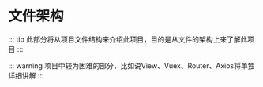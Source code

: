 <!--
 * @Author: your name
 * @Date: 2021-02-09 18:50:38
 * @LastEditTime: 2021-02-10 20:28:38
 * @LastEditors: Please set LastEditors
 * @Description: In User Settings Edit
 * @FilePath: /vuepress-starter/docs/Frames/README.md
-->
# 文件架构
::: tip
此部分将从项目文件结构来介绍此项目，目的是从文件的架构上来了解此项目
:::

::: warning
项目中较为困难的部分，比如说View、Vuex、Router、Axios将单独详细讲解
:::